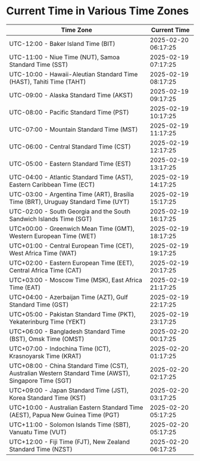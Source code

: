 # Current Time in Various Time Zones

| Time Zone | Current Time |
|-----------|--------------|
| UTC-12:00 - Baker Island Time (BIT) | 2025-02-20 06:17:25 |
| UTC-11:00 - Niue Time (NUT), Samoa Standard Time (SST) | 2025-02-19 07:17:25 |
| UTC-10:00 - Hawaii-Aleutian Standard Time (HAST), Tahiti Time (TAHT) | 2025-02-19 08:17:25 |
| UTC-09:00 - Alaska Standard Time (AKST) | 2025-02-19 09:17:25 |
| UTC-08:00 - Pacific Standard Time (PST) | 2025-02-19 10:17:25 |
| UTC-07:00 - Mountain Standard Time (MST) | 2025-02-19 11:17:25 |
| UTC-06:00 - Central Standard Time (CST) | 2025-02-19 12:17:25 |
| UTC-05:00 - Eastern Standard Time (EST) | 2025-02-19 13:17:25 |
| UTC-04:00 - Atlantic Standard Time (AST), Eastern Caribbean Time (ECT) | 2025-02-19 14:17:25 |
| UTC-03:00 - Argentina Time (ART), Brasília Time (BRT), Uruguay Standard Time (UYT) | 2025-02-19 15:17:25 |
| UTC-02:00 - South Georgia and the South Sandwich Islands Time (SGT) | 2025-02-19 16:17:25 |
| UTC±00:00 - Greenwich Mean Time (GMT), Western European Time (WET) | 2025-02-19 18:17:25 |
| UTC+01:00 - Central European Time (CET), West Africa Time (WAT) | 2025-02-19 19:17:25 |
| UTC+02:00 - Eastern European Time (EET), Central Africa Time (CAT) | 2025-02-19 20:17:25 |
| UTC+03:00 - Moscow Time (MSK), East Africa Time (EAT) | 2025-02-19 21:17:25 |
| UTC+04:00 - Azerbaijan Time (AZT), Gulf Standard Time (GST) | 2025-02-19 22:17:25 |
| UTC+05:00 - Pakistan Standard Time (PKT), Yekaterinburg Time (YEKT) | 2025-02-19 23:17:25 |
| UTC+06:00 - Bangladesh Standard Time (BST), Omsk Time (OMST) | 2025-02-20 00:17:25 |
| UTC+07:00 - Indochina Time (ICT), Krasnoyarsk Time (KRAT) | 2025-02-20 01:17:25 |
| UTC+08:00 - China Standard Time (CST), Australian Western Standard Time (AWST), Singapore Time (SGT) | 2025-02-20 02:17:25 |
| UTC+09:00 - Japan Standard Time (JST), Korea Standard Time (KST) | 2025-02-20 03:17:25 |
| UTC+10:00 - Australian Eastern Standard Time (AEST), Papua New Guinea Time (PGT) | 2025-02-20 05:17:25 |
| UTC+11:00 - Solomon Islands Time (SBT), Vanuatu Time (VUT) | 2025-02-20 05:17:25 |
| UTC+12:00 - Fiji Time (FJT), New Zealand Standard Time (NZST) | 2025-02-20 06:17:25 |
